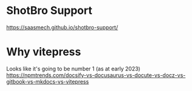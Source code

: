 # ShotBro Support

https://saasmech.github.io/shotbro-support/


# Why vitepress

Looks like it's going to be number 1 (as at early 2023)
https://npmtrends.com/docsify-vs-docusaurus-vs-docute-vs-docz-vs-gitbook-vs-mkdocs-vs-vitepress

